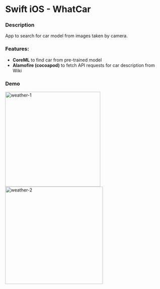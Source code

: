 # Swift iOS - WhatCar

### Description

App to search for car model from images taken by camera.

### Features:

* **CoreML** to find car from pre-trained model
* **Alamofire (cocoapod)** to fetch API requests for car description from Wiki

### Demo

<img width="302" alt="weather-1" src="https://user-images.githubusercontent.com/40731654/45009607-b1f54380-b03b-11e8-891c-b145d2956a46.PNG"> <img width="310" alt="weather-2" src="https://user-images.githubusercontent.com/40731654/45009609-b4579d80-b03b-11e8-9158-85e2781ee881.PNG">

